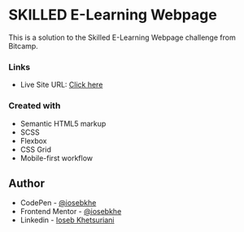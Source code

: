 # SKILLED E-Learning Webpage

This is a solution to the Skilled E-Learning Webpage challenge from Bitcamp.

### Links

- Live Site URL: [Click here](https://elearn-iosebkhe.netlify.app/)

### Created with

- Semantic HTML5 markup
- SCSS
- Flexbox
- CSS Grid
- Mobile-first workflow

## Author

- CodePen - [@iosebkhe](https://codepen.io/iosebkhe)
- Frontend Mentor - [@iosebkhe](https://www.frontendmentor.io/profile/iosebkhe)
- Linkedin - [Ioseb Khetsuriani](https://www.linkedin.com/in/ioseb-khetsuriani-1831801b5/)
